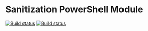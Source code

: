 # Sanitization PowerShell Module

[![Build status](https://ci.appveyor.com/api/projects/status/2je7fnhreg7v1scx?svg=true)](https://ci.appveyor.com/project/DCAG/sanitization) [![Build status](https://ci.appveyor.com/api/projects/status/2je7fnhreg7v1scx/branch/master?svg=true)](https://ci.appveyor.com/project/DCAG/sanitization/branch/master)

